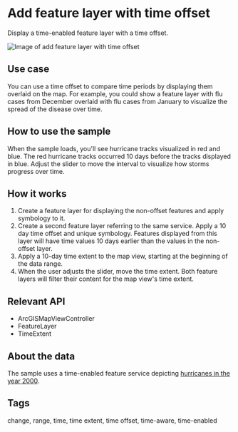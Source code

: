 # Add feature layer with time offset

Display a time-enabled feature layer with a time offset.

![Image of add feature layer with time offset](add_feature_layer_with_time_offset.jpg)

## Use case

You can use a time offset to compare time periods by displaying them overlaid on the map. For example, you could show a feature layer with flu cases from December overlaid with flu cases from January to visualize the spread of the disease over time.

## How to use the sample

When the sample loads, you'll see hurricane tracks visualized in red and blue. The red hurricane tracks occurred 10 days before the tracks displayed in blue. Adjust the slider to move the interval to visualize how storms progress over time.

## How it works

1. Create a feature layer for displaying the non-offset features and apply symbology to it.
2. Create a second feature layer referring to the same service. Apply a 10 day time offset and unique symbology. Features displayed from this layer will have time values 10 days earlier than the values in the non-offset layer.
3. Apply a 10-day time extent to the map view, starting at the beginning of the data range.
4. When the user adjusts the slider, move the time extent. Both feature layers will filter their content for the map view's time extent.

## Relevant API

* ArcGISMapViewController
* FeatureLayer
* TimeExtent

## About the data

The sample uses a time-enabled feature service depicting [hurricanes in the year 2000](https://sampleserver6.arcgisonline.com/arcgis/rest/services/Hurricanes/MapServer/0).

## Tags

change, range, time, time extent, time offset, time-aware, time-enabled
